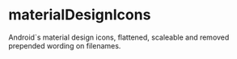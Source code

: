 # materialDesignIcons
Android`s material design icons, flattened, scaleable and removed prepended wording on filenames.
